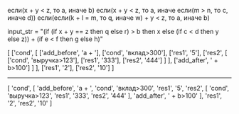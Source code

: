 если(x + y < z, то a, иначе b)
если(x + y < z, то a, иначе если(m > n, то c, иначе d))
если(если(k + l = m, то q, иначе w) + y < z, то a, иначе b)

input_str = "(if (if x + y == z then q else r) > b then x else (if c < d then y else z)) + (if e < f then g else h)"

[
    ['cond', 
        [
            ['add_before', 'a + '], 
            ['cond', 'вклад>300'], 
            ['res1', '5'], 
            ['res2', 
            [
                ['cond', 'выручка>123'], 
                ['res1', '333'], 
                ['res2', '444']
            ]
            ], 
            ['add_after', ' + b>100']
        ]
    ], 
    ['res1', '2'], 
    ['res2', '10']
]

-----------------------------------------



[
    'cond', 
    [
        'add_before', 'a + ', 
        'cond', 'вклад>300', 
        'res1', '5', 
        'res2', 
        [
            'cond', 'выручка>123', 
            'res1', '333', 
            'res2', '444'
        ], 
        'add_after', 
        ' + b>100'
    ], 
    'res1', '2', 
    'res2', '10'
]